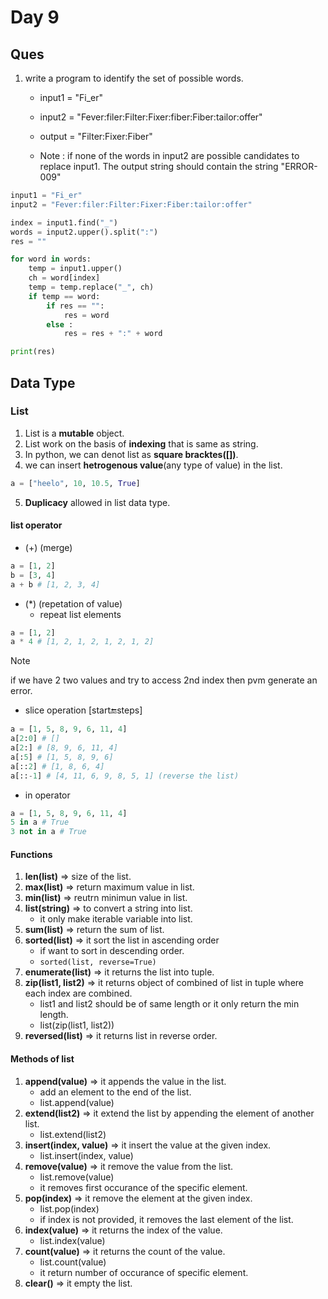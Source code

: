 # Day 9

## Ques

1. write a program to identify the set of possible words.

   - input1 = "Fi_er"
   - input2 = "Fever:filer:Filter:Fixer:fiber:Fiber:tailor:offer"

   - output = "Filter:Fixer:Fiber"

   - Note : if none of the words in input2 are possible candidates to replace input1. The output string should contain the string "ERROR-009"

```python
input1 = "Fi_er"
input2 = "Fever:filer:Filter:Fixer:Fiber:tailor:offer"

index = input1.find("_")
words = input2.upper().split(":")
res = ""

for word in words:
    temp = input1.upper()
    ch = word[index]
    temp = temp.replace("_", ch)
    if temp == word:
        if res == "":
            res = word
        else :
            res = res + ":" + word

print(res)
```

## Data Type

### List

1. List is a **mutable** object.
2. List work on the basis of **indexing** that is same as string.
3. In python, we can denot list as **square bracktes([])**.
4. we can insert **hetrogenous value**(any type of value) in the list.

```python
a = ["heelo", 10, 10.5, True]
```

5. **Duplicacy** allowed in list data type.

#### list operator

- (+) (merge)

```python
a = [1, 2]
b = [3, 4]
a + b # [1, 2, 3, 4]
```

- (*) (repetation of value)
    - repeat list elements

```python
a = [1, 2]
a * 4 # [1, 2, 1, 2, 1, 2, 1, 2]
```

> [!NOTE]
> if we have 2 two values and try to access 2nd index then pvm generate an error.

- slice operation [start:end:steps]

```python
a = [1, 5, 8, 9, 6, 11, 4]
a[2:0] # []
a[2:] # [8, 9, 6, 11, 4]
a[:5] # [1, 5, 8, 9, 6]
a[::2] # [1, 8, 6, 4]
a[::-1] # [4, 11, 6, 9, 8, 5, 1] (reverse the list)
```

- in operator
```python
a = [1, 5, 8, 9, 6, 11, 4]
5 in a # True
3 not in a # True
```

#### Functions
1. **len(list)** => size of the list.
2. **max(list)** => return maximum value in list.
3. **min(list)** => reutrn minimun value in list.
4. **list(string)** => to convert a string into list.
    - it only make iterable variable into list.
5. **sum(list)** => return the sum of list.
6. **sorted(list)** => it sort the list in ascending order
    - if want to sort in descending order.
    - `sorted(list, reverse=True)`
7. **enumerate(list)** => it returns the list into tuple.
8. **zip(list1, list2)** => it returns object of combined of list in tuple where each index are combined.
    - list1 and list2 should be of same length or it only return the min length.
    - list(zip(list1, list2))
9. **reversed(list)** => it returns list in reverse order.

#### Methods of list
1. **append(value)** => it appends the value in the list.
    - add an element to the end of the list.
    - list.append(value)
2. **extend(list2)** => it extend the list by appending the element of another list.
    - list.extend(list2)
3. **insert(index, value)** => it insert the value at the given index.
    - list.insert(index, value)
4. **remove(value)** => it remove the value from the list.
    - list.remove(value)
    - it removes first occurance of the specific element.
5. **pop(index)** => it remove the element at the given index.
    - list.pop(index)
    - if index is not provided, it removes the last element of the list.
6. **index(value)** => it returns the index of the value.
    - list.index(value)
7. **count(value)** => it returns the count of the value.
    - list.count(value)
    - it return number of occurance of specific element.
8. **clear()** => it empty the list.
